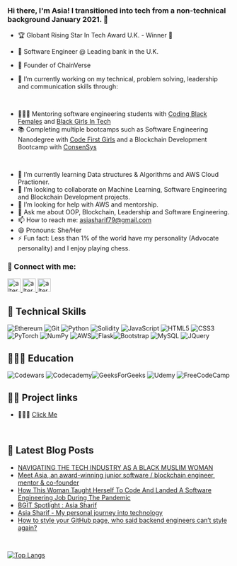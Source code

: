 ### Hi there, I'm Asia! I transitioned into tech from a non-technical background January 2021. 👋



- 🏆 Globant Rising Star In Tech Award U.K. - Winner 🎉
- 🏦 Software Engineer @ Leading bank in the U.K.
- 🥶 Founder of ChainVerse

- 🔭 I’m currently working on my technical, problem solving, leadership and communication skills through:
<br>

- 💁🏽‍♀️ Mentoring software engineering students with [Coding Black Females](https://codingblackfemales.com/) and [Black Girls In Tech](https://www.blackgirlsintech.org/)
- 📚 Completing multiple bootcamps such as Software Engineering Nanodegree with [Code First Girls](https://codefirstgirls.org.uk/courses/nanodegree/) and a Blockchain Development Bootcamp with [ConsenSys](https://consensys.net/) 

<br>

- 🌱 I’m currently learning Data structures & Algorithms and AWS Cloud Practioner.
- 👯 I’m looking to collaborate on Machine Learning, Software Engineering and Blockchain Development projects.
- 🤔 I’m looking for help with AWS and mentorship.
- 💬 Ask me about OOP, Blockchain, Leadership and Software Engineering. 
- 📫 How to reach me: asiasharif79@gmail.com
- 😄 Pronouns: She/Her
- ⚡ Fun fact: Less than 1% of the world have my personality (Advocate personality) and I enjoy playing chess.

### 🤝 Connect with me:
<a href="https://www.linkedin.com/in/asia-sharif-60616b150/">
<img src="images/linkedin.png" alt="alternate text"
width="30px" height="height">
</a> 
<a href="https://medium.com/@asiasharif12/tech-newbie-to-an-award-winning-engineer-in-less-than-12-months-8aa162f3d8f4">
<img src="images/medium.png" alt="alternate text"
width="30px" height="height">
</a> 
<a href="https://twitter.com/AsiaSharif15">
<img src="images/twitter.png" alt="alternate text"
width="30px" height="height">
</a> 

<br>

## 💼 Technical Skills 

![Ethereum](https://img.shields.io/badge/Ethereum-3C3C3D?style=for-the-badge&logo=Ethereum&logoColor=white) ![Git](https://img.shields.io/badge/git-%23F05033.svg?style=for-the-badge&logo=git&logoColor=white) ![Python](https://img.shields.io/badge/python-3670A0?style=for-the-badge&logo=python&logoColor=ffdd54) ![Solidity](https://img.shields.io/badge/Solidity-%23363636.svg?style=for-the-badge&logo=solidity&logoColor=white) ![JavaScript](https://img.shields.io/badge/javascript-%23323330.svg?style=for-the-badge&logo=javascript&logoColor=%23F7DF1E) ![HTML5](https://img.shields.io/badge/html5-%23E34F26.svg?style=for-the-badge&logo=html5&logoColor=white) ![CSS3](https://img.shields.io/badge/css3-%231572B6.svg?style=for-the-badge&logo=css3&logoColor=white) ![PyTorch](https://img.shields.io/badge/PyTorch-%23EE4C2C.svg?style=for-the-badge&logo=PyTorch&logoColor=white) ![NumPy](https://img.shields.io/badge/numpy-%23013243.svg?style=for-the-badge&logo=numpy&logoColor=white) ![AWS](https://img.shields.io/badge/AWS-%23FF9900.svg?style=for-the-badge&logo=amazon-aws&logoColor=white)![Flask](https://img.shields.io/badge/Flask-000000?style=for-the-badge&logo=flask&logoColor=white)![Bootstrap](https://img.shields.io/badge/Bootstrap-563D7C?style=for-the-badge&logo=bootstrap&logoColor=white)
![MySQL](https://img.shields.io/badge/MySQL-00000F?style=for-the-badge&logo=mysql&logoColor=white) ![JQuery](https://img.shields.io/badge/jQuery-0769AD?style=for-the-badge&logo=jquery&logoColor=white)


## 👩🏽‍💻 Education 
![Codewars](https://img.shields.io/badge/Codewars-B1361E?style=for-the-badge&logo=codewars&logoColor=grey) ![Codecademy](https://img.shields.io/badge/Codecademy-FFF0E5?style=for-the-badge&logo=codecademy&logoColor=1F243A)![GeeksForGeeks](https://img.shields.io/badge/GeeksforGeeks-gray?style=for-the-badge&logo=geeksforgeeks&logoColor=35914c) ![Udemy](https://img.shields.io/badge/Udemy-A435F0?style=for-the-badge&logo=Udemy&logoColor=white) ![FreeCodeCamp](https://img.shields.io/badge/Freecodecamp-%23123.svg?&style=for-the-badge&logo=freecodecamp&logoColor=green)

##  ✍🏾 Project links

- 👩🏽‍🏫 [Click Me](https://github.com/asiasharif/Bootcamp_projects) 


<br>

## 📝 Latest Blog Posts
- [NAVIGATING THE TECH INDUSTRY AS A BLACK MUSLIM WOMAN](https://codefirstgirls.org.uk/navigating-the-tech-industry-as-a-black-muslim-woman-by-asia-sharif/)
- [Meet Asia, an award-winning junior software / blockchain engineer, mentor & co-founder](https://www.haystackapp.io/resources/developer-stories-meet-asia-award-winning-junior-software-engineer-mentor-co-founder)
- [How This Woman Taught Herself To Code And Landed A Software Engineering Job During The Pandemic](https://peopleofcolorintech.com/front/how-this-woman-taught-herself-to-code-and-landed-a-software-engineering-job-during-the-pandemic/)
- [BGIT Spotlight : Asia Sharif](https://www.blackgirlsintech.org/news-and-events/spotlight-sundays-asia-sheriff)
- [Asia Sharif - My personal journey into technology](https://www.blackvalley.co.uk/post/asia-sharif-my-personal-journey-into-technology)
- [How to style your GitHub page, who said backend engineers can’t style again?](https://medium.com/@asiasharif12/how-to-style-your-github-page-who-said-backend-engineers-cant-style-again-d1e9e396c4bd)

<br>

[![Top Langs](https://github-readme-stats.vercel.app/api/top-langs/?username=asiasharif&layout=compact)](https://github.com/asiasharif)




<!--
**asiasharif/asiasharif** is a ✨ _special_ ✨ repository because its `README.md` (this file) appears on your GitHub profile.



- 🔭 I’m currently working on my technical, leadership and communication skills.
- 🌱 I’m currently learning data structures and algorithms.
- 👯 I’m looking to collaborate on Machine Learning, Software Engineering and Blockchain Development.
- 🤔 I’m looking for help with AWS and mentorship.
- 💬 Ask me about OOP, Blockchain, Leadership and Software Development. 
- 📫 How to reach me: asiasharif79@gmail.com
- 😄 Pronouns: She/Her
- ⚡ Fun fact: Less than 1% of the world have my personality (Advocate personality) and I enjoy playing chess.
-->
